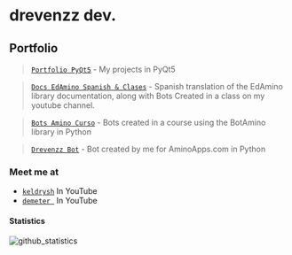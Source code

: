 # drevenzz dev.

## Portfolio

>[`Portfolio PyQt5`](https://github.com/drevenzz/portfolio-pyqt5) - My projects in PyQt5

>[`Docs EdAmino Spanish & Clases`](https://github.com/drevenzz/DocsEdAminoSpanish) - Spanish translation of the EdAmino library documentation, along with Bots Created in a class on my youtube channel.

>[`Bots Amino Curso`](https://github.com/drevenzz/BotsAminoCurso) - Bots created in a course using the BotAmino library in Python

>[`Drevenzz Bot`](https://github.com/drevenzz/drevenzz-bot) - Bot created by me for AminoApps.com in Python

### Meet me at

- [`keldrysh`](https://youtube.com/keldrysh) In YouTube
- [`demeter `](https://www.youtube.com/channel/UCI5EiIbqc5pvZ1xqQq1YxfA/featured) In YouTube

#### Statistics

![github_statistics](https://github-readme-stats.vercel.app/api?username=drevenzz&show_icons=true&theme=dark&hide_border=true)
